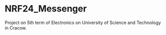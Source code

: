 # NRF24_Messenger
Project on 5th term of Electronics on University of Science and Technology in Cracow.
